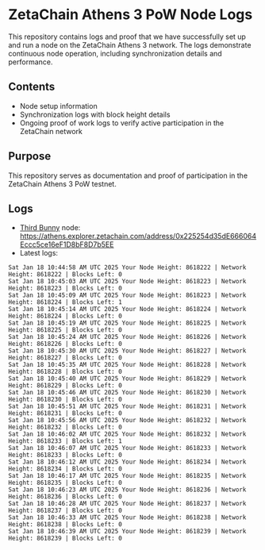 # ZetaChain Athens 3 PoW Node Logs
This repository contains logs and proof that we have successfully set up and run a node on the ZetaChain Athens 3 network. The logs demonstrate continuous node operation, including synchronization details and performance.

## Contents
- Node setup information
- Synchronization logs with block height details
- Ongoing proof of work logs to verify active participation in the ZetaChain network

## Purpose
This repository serves as documentation and proof of participation in the ZetaChain Athens 3 PoW testnet.

## Logs

- [Third Bunny](https://thirdbunny.xyz/) node: https://athens.explorer.zetachain.com/address/0x225254d35dE666064Eccc5ce16eF1D8bF8D7b5EE
- Latest logs:
```
Sat Jan 18 10:44:58 AM UTC 2025 Your Node Height: 8618222 | Network Height: 8618222 | Blocks Left: 0
Sat Jan 18 10:45:03 AM UTC 2025 Your Node Height: 8618223 | Network Height: 8618223 | Blocks Left: 0
Sat Jan 18 10:45:09 AM UTC 2025 Your Node Height: 8618223 | Network Height: 8618224 | Blocks Left: 1
Sat Jan 18 10:45:14 AM UTC 2025 Your Node Height: 8618224 | Network Height: 8618224 | Blocks Left: 0
Sat Jan 18 10:45:19 AM UTC 2025 Your Node Height: 8618225 | Network Height: 8618225 | Blocks Left: 0
Sat Jan 18 10:45:24 AM UTC 2025 Your Node Height: 8618226 | Network Height: 8618226 | Blocks Left: 0
Sat Jan 18 10:45:30 AM UTC 2025 Your Node Height: 8618227 | Network Height: 8618227 | Blocks Left: 0
Sat Jan 18 10:45:35 AM UTC 2025 Your Node Height: 8618228 | Network Height: 8618228 | Blocks Left: 0
Sat Jan 18 10:45:40 AM UTC 2025 Your Node Height: 8618229 | Network Height: 8618229 | Blocks Left: 0
Sat Jan 18 10:45:46 AM UTC 2025 Your Node Height: 8618230 | Network Height: 8618230 | Blocks Left: 0
Sat Jan 18 10:45:51 AM UTC 2025 Your Node Height: 8618231 | Network Height: 8618231 | Blocks Left: 0
Sat Jan 18 10:45:56 AM UTC 2025 Your Node Height: 8618232 | Network Height: 8618232 | Blocks Left: 0
Sat Jan 18 10:46:02 AM UTC 2025 Your Node Height: 8618232 | Network Height: 8618233 | Blocks Left: 1
Sat Jan 18 10:46:07 AM UTC 2025 Your Node Height: 8618233 | Network Height: 8618233 | Blocks Left: 0
Sat Jan 18 10:46:12 AM UTC 2025 Your Node Height: 8618234 | Network Height: 8618234 | Blocks Left: 0
Sat Jan 18 10:46:17 AM UTC 2025 Your Node Height: 8618235 | Network Height: 8618235 | Blocks Left: 0
Sat Jan 18 10:46:23 AM UTC 2025 Your Node Height: 8618236 | Network Height: 8618236 | Blocks Left: 0
Sat Jan 18 10:46:28 AM UTC 2025 Your Node Height: 8618237 | Network Height: 8618237 | Blocks Left: 0
Sat Jan 18 10:46:33 AM UTC 2025 Your Node Height: 8618238 | Network Height: 8618238 | Blocks Left: 0
Sat Jan 18 10:46:39 AM UTC 2025 Your Node Height: 8618239 | Network Height: 8618239 | Blocks Left: 0
```
